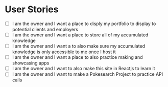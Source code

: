 # User Stories
- [ ] I am the owner and I want a place to disply my portfolio to display to potential clients and employers
- [ ] I am the owner and I want a place to store all of my accumulated knowledge
- [ ] I am the owner and I want a to also make sure my accumulated knowledge is only accessible to me once I host it
- [ ] I am the owner and I want a place to also practice making and showcasing apps
- [ ] I am the owner and I want to also make this site in Reactjs to learn it
- [ ] I am the owner and I want to make a Pokesearch Project to practice API calls